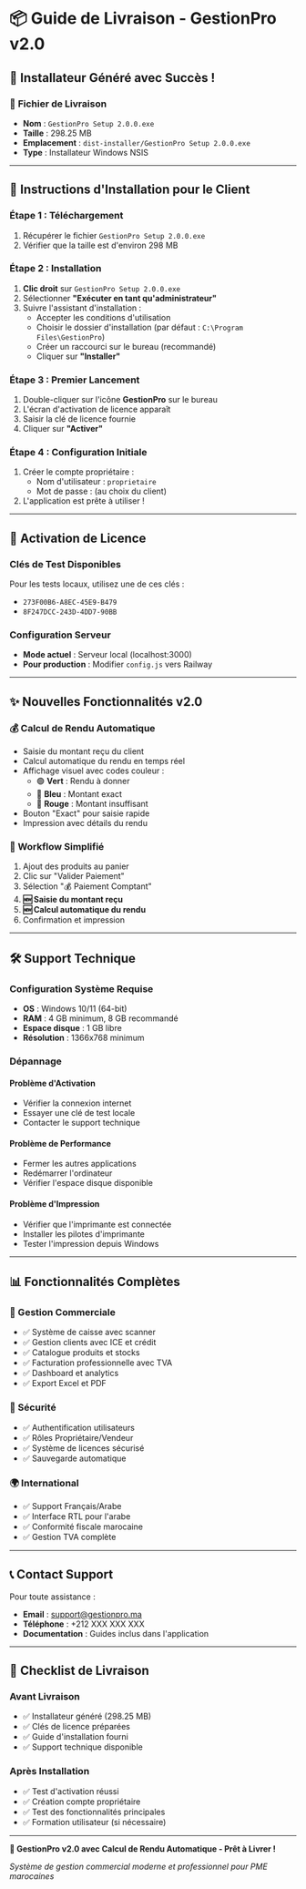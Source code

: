 # 📦 Guide de Livraison - GestionPro v2.0

## 🎉 **Installateur Généré avec Succès !**

### 📁 **Fichier de Livraison**
- **Nom** : `GestionPro Setup 2.0.0.exe`
- **Taille** : 298.25 MB
- **Emplacement** : `dist-installer/GestionPro Setup 2.0.0.exe`
- **Type** : Installateur Windows NSIS

---

## 🚀 **Instructions d'Installation pour le Client**

### **Étape 1 : Téléchargement**
1. Récupérer le fichier `GestionPro Setup 2.0.0.exe`
2. Vérifier que la taille est d'environ 298 MB

### **Étape 2 : Installation**
1. **Clic droit** sur `GestionPro Setup 2.0.0.exe`
2. Sélectionner **"Exécuter en tant qu'administrateur"**
3. Suivre l'assistant d'installation :
   - Accepter les conditions d'utilisation
   - Choisir le dossier d'installation (par défaut : `C:\Program Files\GestionPro`)
   - Créer un raccourci sur le bureau (recommandé)
   - Cliquer sur **"Installer"**

### **Étape 3 : Premier Lancement**
1. Double-cliquer sur l'icône **GestionPro** sur le bureau
2. L'écran d'activation de licence apparaît
3. Saisir la clé de licence fournie
4. Cliquer sur **"Activer"**

### **Étape 4 : Configuration Initiale**
1. Créer le compte propriétaire :
   - Nom d'utilisateur : `proprietaire`
   - Mot de passe : (au choix du client)
2. L'application est prête à utiliser !

---

## 🔑 **Activation de Licence**

### **Clés de Test Disponibles**
Pour les tests locaux, utilisez une de ces clés :
- `273F00B6-A8EC-45E9-B479`
- `8F247DCC-243D-4DD7-90BB`

### **Configuration Serveur**
- **Mode actuel** : Serveur local (localhost:3000)
- **Pour production** : Modifier `config.js` vers Railway

---

## ✨ **Nouvelles Fonctionnalités v2.0**

### **💰 Calcul de Rendu Automatique**
- Saisie du montant reçu du client
- Calcul automatique du rendu en temps réel
- Affichage visuel avec codes couleur :
  - 🟢 **Vert** : Rendu à donner
  - 🔵 **Bleu** : Montant exact
  - 🔴 **Rouge** : Montant insuffisant
- Bouton "Exact" pour saisie rapide
- Impression avec détails du rendu

### **🎯 Workflow Simplifié**
1. Ajout des produits au panier
2. Clic sur "Valider Paiement"
3. Sélection "💰 Paiement Comptant"
4. **🆕 Saisie du montant reçu**
5. **🆕 Calcul automatique du rendu**
6. Confirmation et impression

---

## 🛠️ **Support Technique**

### **Configuration Système Requise**
- **OS** : Windows 10/11 (64-bit)
- **RAM** : 4 GB minimum, 8 GB recommandé
- **Espace disque** : 1 GB libre
- **Résolution** : 1366x768 minimum

### **Dépannage**

#### **Problème d'Activation**
- Vérifier la connexion internet
- Essayer une clé de test locale
- Contacter le support technique

#### **Problème de Performance**
- Fermer les autres applications
- Redémarrer l'ordinateur
- Vérifier l'espace disque disponible

#### **Problème d'Impression**
- Vérifier que l'imprimante est connectée
- Installer les pilotes d'imprimante
- Tester l'impression depuis Windows

---

## 📊 **Fonctionnalités Complètes**

### **💼 Gestion Commerciale**
- ✅ Système de caisse avec scanner
- ✅ Gestion clients avec ICE et crédit
- ✅ Catalogue produits et stocks
- ✅ Facturation professionnelle avec TVA
- ✅ Dashboard et analytics
- ✅ Export Excel et PDF

### **🔐 Sécurité**
- ✅ Authentification utilisateurs
- ✅ Rôles Propriétaire/Vendeur
- ✅ Système de licences sécurisé
- ✅ Sauvegarde automatique

### **🌍 International**
- ✅ Support Français/Arabe
- ✅ Interface RTL pour l'arabe
- ✅ Conformité fiscale marocaine
- ✅ Gestion TVA complète

---

## 📞 **Contact Support**

Pour toute assistance :
- **Email** : support@gestionpro.ma
- **Téléphone** : +212 XXX XXX XXX
- **Documentation** : Guides inclus dans l'application

---

## 🎯 **Checklist de Livraison**

### **Avant Livraison**
- ✅ Installateur généré (298.25 MB)
- ✅ Clés de licence préparées
- ✅ Guide d'installation fourni
- ✅ Support technique disponible

### **Après Installation**
- ✅ Test d'activation réussi
- ✅ Création compte propriétaire
- ✅ Test des fonctionnalités principales
- ✅ Formation utilisateur (si nécessaire)

---

**🎉 GestionPro v2.0 avec Calcul de Rendu Automatique - Prêt à Livrer !**

*Système de gestion commercial moderne et professionnel pour PME marocaines*
